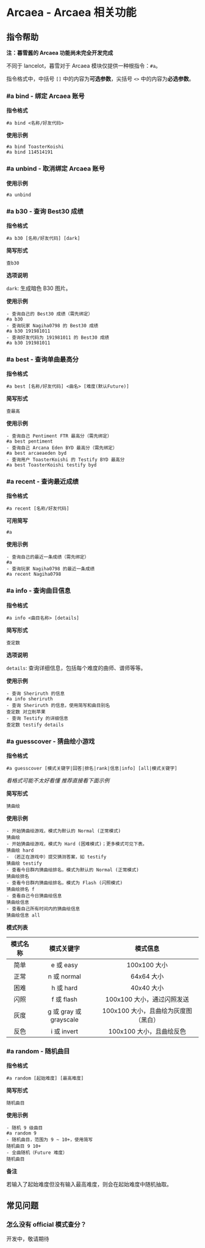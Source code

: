 <VersionOutdated />

# Arcaea - Arcaea 相关功能

## 指令帮助

**注：暮雪酱的 Arcaea 功能尚未完全开发完成**

不同于 lancelot，暮雪对于 Arcaea 模块仅提供一种根指令：`#a`。

指令格式中，中括号 `[]` 中的内容为**可选参数**，尖括号 `<>` 中的内容为**必选参数**。

### #a bind - 绑定 Arcaea 账号

**指令格式**

```
#a bind <名称/好友代码>
```

**使用示例**

```
#a bind ToasterKoishi
#a bind 114514191
```

### #a unbind - 取消绑定 Arcaea 账号

**使用示例**

```
#a unbind
```

### #a b30 - 查询 Best30 成绩

**指令格式**

```
#a b30 [名称/好友代码] [dark]
```

**简写形式**

`查b30`

**选项说明**

`dark`: 生成暗色 B30 图片。

**使用示例**

```
- 查询自己的 Best30 成绩（需先绑定）
#a b30
- 查询玩家 Nagiha0798 的 Best30 成绩
#a b30 191981011
- 查询好友代码为 191981011 的 Best30 成绩
#a b30 191981011
```

### #a best - 查询单曲最高分

**指令格式**

```
#a best [名称/好友代码] <曲名> [难度(默认Future)]
```

**简写形式**

`查最高`

**使用示例**

```
- 查询自己 Pentiment FTR 最高分（需先绑定）
#a best pentiment
- 查询自己 Arcana Eden BYD 最高分（需先绑定）
#a best arcaeaeden byd
- 查询用户 ToasterKoishi 的 Testify BYD 最高分
#a best ToasterKoishi testify byd
```

### #a recent - 查询最近成绩

**指令格式**

```
#a recent [名称/好友代码]
```

**可用简写**

`#a`

**使用示例**

```
- 查询自己的最近一条成绩（需先绑定）
#a
- 查询玩家 Nagiha0798 的最近一条成绩
#a recent Nagiha0798
```

### #a info - 查询曲目信息

**指令格式**

```
#a info <曲目名称> [details]
```

**简写形式**

`查定数`

**选项说明**

`details`: 查询详细信息，包括每个难度的曲师、谱师等等。

**使用示例**

```
- 查询 Sheriruth 的信息
#a info sheriruth
- 查询 Sheriruth 的信息，使用简写和曲目别名
查定数 对立削苹果
- 查询 Testify 的详细信息
查定数 testify details
```

### #a guesscover - 猜曲绘小游戏

**指令格式**

```
#a guesscover [模式关键字|回答|排名|rank|信息|info] [all|模式关键字]
```

_看格式可能不太好看懂 推荐直接看下面示例_

**简写形式**

`猜曲绘`

**使用示例**

```
- 开始猜曲绘游戏，模式为默认的 Normal (正常模式)
猜曲绘
- 开始猜曲绘游戏，模式为 Hard (困难模式)；更多模式可见下表。
猜曲绘 hard
- （若正在游戏中）提交猜测答案，如 testify
猜曲绘 testify
- 查看今日群内猜曲绘排名，模式为默认的 Normal (正常模式)
猜曲绘排名
- 查看今日群内猜曲绘排名，模式为 Flash (闪照模式)
猜曲绘排名 f
- 查看自己今日猜曲绘信息
猜曲绘信息
- 查看自己所有时间内的猜曲绘信息
猜曲绘信息 all
```

**模式列表**

| 模式名称 |       模式关键字       |               模式信息               |
| :------: | :--------------------: | :----------------------------------: |
|   简单   |       e 或 easy        |             100x100 大小             |
|   正常   |      n 或 normal       |              64x64 大小              |
|   困难   |       h 或 hard        |              40x40 大小              |
|   闪照   |       f 或 flash       |      100x100 大小，通过闪照发送      |
|   灰度   | g 或 gray 或 grayscale | 100x100 大小，且曲绘为灰度图（黑白） |
|   反色   |      i 或 invert       |       100x100 大小，且曲绘反色       |

### #a random - 随机曲目

**指令格式**

```
#a random [起始难度] [最高难度]
```

**简写形式**

`随机曲目`

**使用示例**

```
- 随机 9 级曲目
#a random 9
- 随机曲目，范围为 9 ~ 10+，使用简写
随机曲目 9 10+
- 全曲随机（Future 难度）
随机曲目
```

**备注**

若输入了起始难度但没有输入最高难度，则会在起始难度中随机抽取。

## 常见问题

### 怎么没有 official 模式查分？

开发中，敬请期待
